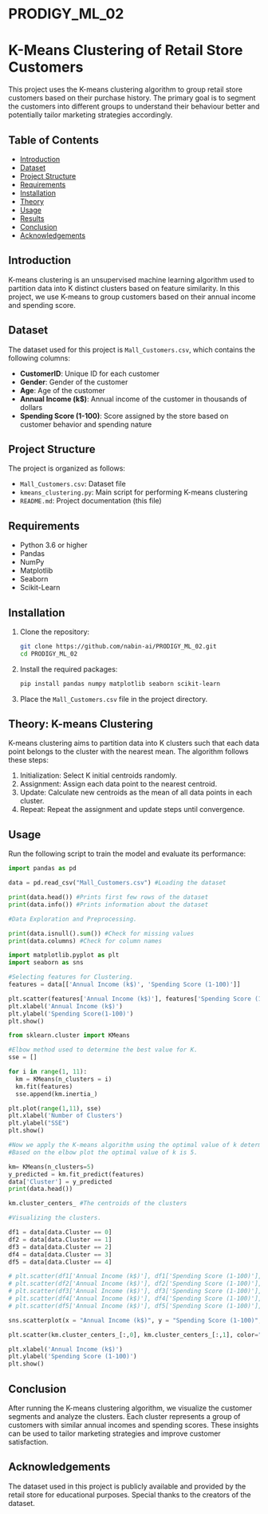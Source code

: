 # PRODIGY_ML_02
# K-Means Clustering of Retail Store Customers

This project uses the K-means clustering algorithm to group retail store customers based on their purchase history. The primary goal is to segment the customers into different groups to understand their behaviour better and potentially tailor marketing strategies accordingly.

## Table of Contents

- [Introduction](#introduction)
- [Dataset](#dataset)
- [Project Structure](#project-structure)
- [Requirements](#requirements)
- [Installation](#installation)
- [Theory](#theory)
- [Usage](#usage)
- [Results](#results)
- [Conclusion](#conclusion)
- [Acknowledgements](#acknowledgements)

## Introduction

K-means clustering is an unsupervised machine learning algorithm used to partition data into K distinct clusters based on feature similarity. In this project, we use K-means to group customers based on their annual income and spending score.

## Dataset

The dataset used for this project is `Mall_Customers.csv`, which contains the following columns:

- **CustomerID**: Unique ID for each customer
- **Gender**: Gender of the customer
- **Age**: Age of the customer
- **Annual Income (k$)**: Annual income of the customer in thousands of dollars
- **Spending Score (1-100)**: Score assigned by the store based on customer behavior and spending nature

## Project Structure

The project is organized as follows:

- `Mall_Customers.csv`: Dataset file
- `kmeans_clustering.py`: Main script for performing K-means clustering
- `README.md`: Project documentation (this file)

## Requirements

- Python 3.6 or higher
- Pandas
- NumPy
- Matplotlib
- Seaborn
- Scikit-Learn

## Installation

1. Clone the repository:
    ```sh
    git clone https://github.com/nabin-ai/PRODIGY_ML_02.git
    cd PRODIGY_ML_02
    ```

2. Install the required packages:
    ```sh
    pip install pandas numpy matplotlib seaborn scikit-learn
    ```

3. Place the `Mall_Customers.csv` file in the project directory.

## Theory: K-means Clustering
K-means clustering aims to partition data into K clusters such that each data point belongs to the cluster with the nearest mean. 
The algorithm follows these steps:
1. Initialization: Select K initial centroids randomly.
2. Assignment: Assign each data point to the nearest centroid.
3. Update: Calculate new centroids as the mean of all data points in each cluster.
4. Repeat: Repeat the assignment and update steps until convergence.

## Usage
Run the following script to train the model and evaluate its performance:
```python
import pandas as pd

data = pd.read_csv("Mall_Customers.csv") #Loading the dataset

print(data.head()) #Prints first few rows of the dataset
print(data.info()) #Prints information about the dataset

#Data Exploration and Preprocessing.

print(data.isnull().sum()) #Check for missing values
print(data.columns) #Check for column names

import matplotlib.pyplot as plt
import seaborn as sns

#Selecting features for Clustering.
features = data[['Annual Income (k$)', 'Spending Score (1-100)']]

plt.scatter(features['Annual Income (k$)'], features['Spending Score (1-100)'])
plt.xlabel('Annual Income (k$)')
plt.ylabel('Spending Score(1-100)')
plt.show()

from sklearn.cluster import KMeans

#Elbow method used to determine the best value for K.
sse = []

for i in range(1, 11):
  km = KMeans(n_clusters = i)
  km.fit(features)
  sse.append(km.inertia_)

plt.plot(range(1,11), sse)
plt.xlabel('Number of Clusters')
plt.ylabel("SSE")
plt.show()

#Now we apply the K-means algorithm using the optimal value of k determined from the elbow method.
#Based on the elbow plot the optimal value of k is 5.

km= KMeans(n_clusters=5)
y_predicted = km.fit_predict(features)
data['Cluster'] = y_predicted
print(data.head())

km.cluster_centers_ #The centroids of the clusters

#Visualizing the clusters.

df1 = data[data.Cluster == 0]
df2 = data[data.Cluster == 1]
df3 = data[data.Cluster == 2]
df4 = data[data.Cluster == 3]
df5 = data[data.Cluster == 4]

# plt.scatter(df1['Annual Income (k$)'], df1['Spending Score (1-100)'], color = 'green')
# plt.scatter(df2['Annual Income (k$)'], df2['Spending Score (1-100)'], color = 'red')
# plt.scatter(df3['Annual Income (k$)'], df3['Spending Score (1-100)'], color = 'yellow')
# plt.scatter(df4['Annual Income (k$)'], df4['Spending Score (1-100)'], color = 'blue')
# plt.scatter(df5['Annual Income (k$)'], df5['Spending Score (1-100)'], color = 'black')

sns.scatterplot(x = "Annual Income (k$)", y = "Spending Score (1-100)", data = data, hue="Cluster")

plt.scatter(km.cluster_centers_[:,0], km.cluster_centers_[:,1], color="purple", marker="+")

plt.xlabel('Annual Income (k$)')
plt.ylabel('Spending Score (1-100)')
plt.show()
```

## Conclusion
After running the K-means clustering algorithm, we visualize the customer segments and analyze the clusters. Each cluster represents a group of customers with similar annual incomes and spending scores. These insights can be used to tailor marketing strategies and improve customer satisfaction.

## Acknowledgements
The dataset used in this project is publicly available and provided by the retail store for educational purposes. Special thanks to the creators of the dataset.


